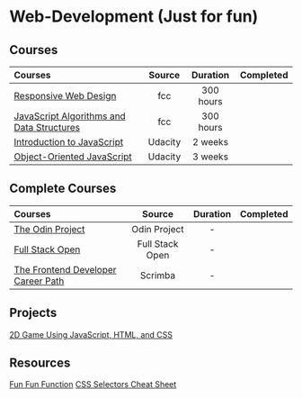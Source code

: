 # Web-Development (Just for fun)

## Courses 
Courses | Source | Duration | Completed
:-- | :--: | :--: | :--: 
[Responsive Web Design](https://www.freecodecamp.org/learn/2022/responsive-web-design/) | fcc | 300 hours | |
[JavaScript Algorithms and Data Structures](https://www.freecodecamp.org/learn/javascript-algorithms-and-data-structures/) | fcc | 300 hours | |
[Introduction to JavaScript](https://www.udacity.com/course/intro-to-javascript--ud803) | Udacity | 2 weeks | |
[Object-Oriented JavaScript](https://www.udacity.com/course/object-oriented-javascript--ud711) | Udacity | 3 weeks | |

## Complete Courses 
Courses | Source | Duration | Completed
:-- | :--: | :--: | :--: 
[The Odin Project](https://www.theodinproject.com/) | Odin Project | - | |
[Full Stack Open](https://fullstackopen.com/en/) | Full Stack Open | - | |
[The Frontend Developer Career Path](https://scrimba.com/learn/frontend) | Scrimba | - | |


## Projects 

[2D Game Using JavaScript, HTML, and CSS](https://www.freecodecamp.org/news/how-to-code-a-2d-game-using-javascript-html-and-css/)


## Resources 
[Fun Fun Function](https://www.youtube.com/c/funfunfunction/playlists)
[CSS Selectors Cheat Sheet](https://www.freecodecamp.org/news/css-selectors-cheat-sheet-for-beginners/)
